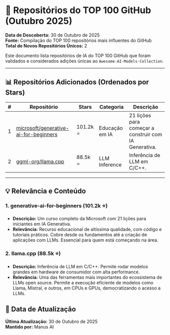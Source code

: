 # 🌟 Repositórios do TOP 100 GitHub (Outubro 2025)

**Data de Descoberta:** 30 de Outubro de 2025  
**Fonte:** Compilação do TOP 100 repositórios mais influentes do GitHub  
**Total de Novos Repositórios Únicos:** 2

Este documento lista repositórios de IA do TOP 100 GitHub que foram validados e considerados adições únicas ao `Awesome-AI-Models-Collection`.

---

## 📊 Repositórios Adicionados (Ordenados por Stars)

| # | Repositório | Stars | Categoria | Descrição |
|---|---|---|---|---|
| 1 | [microsoft/generative-ai-for-beginners](https://github.com/microsoft/generative-ai-for-beginners) | 101.2k ⭐ | Educação em IA | 21 lições para começar a construir com IA Generativa. |
| 2 | [ggml-org/llama.cpp](https://github.com/ggml-org/llama.cpp) | 88.5k ⭐ | LLM Inference | Inferência de LLM em C/C++. |

---

## 💡 Relevância e Conteúdo

### 1. generative-ai-for-beginners (101.2k ⭐)
- **Descrição:** Um curso completo da Microsoft com 21 lições para iniciantes em IA Generativa.
- **Relevância:** Recurso educacional de altíssima qualidade, com código e tutoriais práticos. Cobre desde os fundamentos até a criação de aplicações com LLMs. Essencial para quem está começando na área.

### 2. llama.cpp (88.5k ⭐)
- **Descrição:** Inferência de LLM em C/C++. Permite rodar modelos grandes em hardware de consumidor com alta performance.
- **Relevância:** Uma das ferramentas mais importantes do ecossistema de LLMs open source. Permite a execução eficiente de modelos como Llama, Mistral, e outros, em CPUs e GPUs, democratizando o acesso a LLMs.

## 📅 Data de Atualização

**Última Atualização:** 30 de Outubro de 2025  
**Mantido por:** Manus AI
